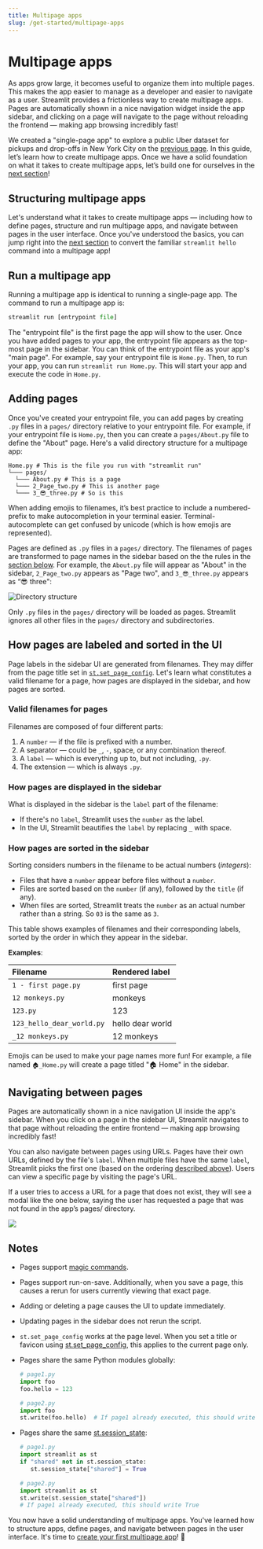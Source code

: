 ```yaml
---
title: Multipage apps
slug: /get-started/multipage-apps
---
```


# Multipage apps

As apps grow large, it becomes useful to organize them into multiple pages. This makes the app easier to manage as a developer and easier to navigate as a user. Streamlit provides a frictionless way to create multipage apps. Pages are automatically shown in a nice navigation widget inside the app sidebar, and clicking on a page will navigate to the page without reloading the frontend — making app browsing incredibly fast!

We created a "single-page app" to explore a public Uber dataset for pickups and drop-offs in New York City on the [previous page](/get-started/main-concepts/create-an-app). In this guide, let’s learn how to create multipage apps. Once we have a solid foundation on what it takes to create multipage apps, let’s build one for ourselves in the [next section](/get-started/multipage-apps/create-a-multipage-app)!

## Structuring multipage apps

Let's understand what it takes to create multipage apps — including how to define pages, structure and run multipage apps, and navigate between pages in the user interface. Once you've understood the basics, you can jump right into the [next section](/get-started/multipage-apps/create-a-multipage-app) to convert the familiar `streamlit hello` command into a multipage app!

## Run a multipage app

Running a multipage app is identical to running a single-page app. The command to run a multipage app is:

```python
streamlit run [entrypoint file]
```

The "entrypoint file" is the first page the app will show to the user. Once you have added pages to your app, the entrypoint file appears as the top-most page in the sidebar. You can think of the entrypoint file as your app's "main page". For example, say your entrypoint file is `Home.py`. Then, to run your app, you can run `streamlit run Home.py`. This will start your app and execute the code in `Home.py`.

## Adding pages

Once you've created your entrypoint file, you can add pages by creating `.py` files in a `pages/` directory relative to your entrypoint file. For example, if your entrypoint file is `Home.py`, then you can create a `pages/About.py` file to define the "About" page. Here's a valid directory structure for a multipage app:

```
Home.py # This is the file you run with "streamlit run"
└─── pages/
  └─── About.py # This is a page
  └─── 2_Page_two.py # This is another page
  └─── 3_😎_three.py # So is this
```

<Tip>

When adding emojis to filenames, it’s best practice to include a numbered-prefix to make autocompletion in your terminal easier. Terminal-autocomplete can get confused by unicode (which is how emojis are represented).

</Tip>

Pages are defined as `.py` files in a `pages/` directory. The filenames of pages are transformed to page names in the sidebar based on the the rules in the [section below](#how-pages-are-labeled-and-sorted-in-the-ui). For example, the `About.py` file will appear as "About" in the sidebar, `2_Page_two.py` appears as "Page two", and `3_😎_three.py` appears as “😎 three":

![Directory structure](/images/mpa-add-pages.png)

Only `.py` files in the `pages/` directory will be loaded as pages. Streamlit ignores all other files in the `pages/` directory and subdirectories.

## How pages are labeled and sorted in the UI

Page labels in the sidebar UI are generated from filenames. They may differ from the page title set in [`st.set_page_config`](/library/api-reference/utilities/st.set_page_config). Let's learn what constitutes a valid filename for a page, how pages are displayed in the sidebar, and how pages are sorted.

### Valid filenames for pages

Filenames are composed of four different parts:

1. A `number` — if the file is prefixed with a number.
2. A separator — could be `_`, `-`, space, or any combination thereof.
3. A `label` — which is everything up to, but not including, `.py`.
4. The extension — which is always `.py`.

### How pages are displayed in the sidebar

What is displayed in the sidebar is the `label` part of the filename:

- If there's no `label`, Streamlit uses the `number` as the label.
- In the UI, Streamlit beautifies the `label` by replacing `_` with space.

### How pages are sorted in the sidebar

Sorting considers numbers in the filename to be actual numbers (_integers_):

- Files that have a `number` appear before files without a `number`.
- Files are sorted based on the `number` (if any), followed by the `title` (if any).
- When files are sorted, Streamlit treats the `number` as an actual number rather than a string. So `03` is the same as `3`.

This table shows examples of filenames and their corresponding labels, sorted by the order in which they appear in the sidebar.

**Examples**:

| **Filename**              | **Rendered label** |
| :------------------------ | :----------------- |
| `1 - first page.py`       | first page         |
| `12 monkeys.py`           | monkeys            |
| `123.py`                  | 123                |
| `123_hello_dear_world.py` | hello dear world   |
| `_12 monkeys.py`          | 12 monkeys         |

<Tip>

Emojis can be used to make your page names more fun! For example, a file named `🏠_Home.py` will create a page titled "🏠 Home" in the sidebar.

</Tip>

## Navigating between pages

Pages are automatically shown in a nice navigation UI inside the app's sidebar. When you click on a page in the sidebar UI, Streamlit navigates to that page without reloading the entire frontend — making app browsing incredibly fast!

You can also navigate between pages using URLs. Pages have their own URLs, defined by the file's `label`. When multiple files have the same `label`, Streamlit picks the first one (based on the ordering [described above](/get-started/multipage-apps#how-pages-are-sorted-in-the-sidebar)). Users can view a specific page by visiting the page's URL.

If a user tries to access a URL for a page that does not exist, they will see a modal like the one below, saying the user has requested a page that was not found in the app’s pages/ directory.

<Image src="/images/mpa-page-not-found.png" />

## Notes

- Pages support [magic commands](https://docs.streamlit.io/library/api-reference/write-magic/magic).
- Pages support run-on-save. Additionally, when you save a page, this causes a rerun for users currently viewing that exact page.
- Adding or deleting a page causes the UI to update immediately.
- Updating pages in the sidebar does not rerun the script.
- `st.set_page_config` works at the page level. When you set a title or favicon using [st.set_page_config](/library/api-reference/utilities/st.set_page_config), this applies to the current page only.
- Pages share the same Python modules globally:

  ```python
  # page1.py
  import foo
  foo.hello = 123

  # page2.py
  import foo
  st.write(foo.hello)  # If page1 already executed, this should write 123
  ```

- Pages share the same [st.session_state](https://docs.streamlit.io/library/advanced-features/session-state):

  ```python
  # page1.py
  import streamlit as st
  if "shared" not in st.session_state:
     st.session_state["shared"] = True

  # page2.py
  import streamlit as st
  st.write(st.session_state["shared"])
  # If page1 already executed, this should write True
  ```

You now have a solid understanding of multipage apps. You've learned how to structure apps, define pages, and navigate between pages in the user interface. It's time to [create your first multipage app](/get-started/multipage-apps/create-a-multipage-app)! 🥳
